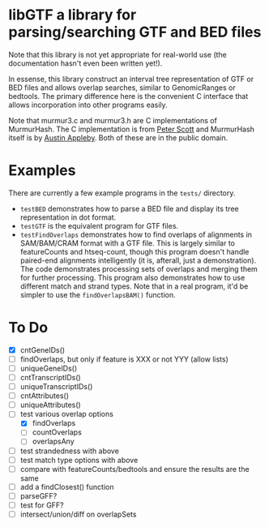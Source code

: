 libGTF a library for parsing/searching GTF and BED files
========================================================

Note that this library is not yet appropriate for real-world use (the documentation hasn't even been written yet!).

In essense, this library construct an interval tree representation of GTF or BED files and allows overlap searches, similar to GenomicRanges or bedtools. The primary difference here is the convenient C interface that allows incorporation into other programs easily.

Note that murmur3.c and murmur3.h are C implementations of MurmurHash. The C implementation is from [Peter Scott](https://github.com/PeterScott/murmur3) and MurmurHash itself is by [Austin Appleby](https://code.google.com/p/smhasher/wiki/MurmurHash3). Both of these are in the public domain.

Examples
========

There are currently a few example programs in the `tests/` directory.

  * `testBED` demonstrates how to parse a BED file and display its tree representation in dot format.
  * `testGTF` is the equivalent program for GTF files.
  * `testFindOverlaps` demonstrates how to find overlaps of alignments in SAM/BAM/CRAM format with a GTF file. This is largely similar to featureCounts and htseq-count, though this program doesn't handle paired-end alignments intelligently (it is, afterall, just a demonstration). The code demonstrates processing sets of overlaps and merging them for further processing. This program also demonstrates how to use different match and strand types. Note that in a real program, it'd be simpler to use the `findOverlapsBAM()` function.

To Do
=====

 - [X] cntGeneIDs()
 - [ ] findOverlaps, but only if feature is XXX or not YYY (allow lists)
 - [ ] uniqueGeneIDs()
 - [ ] cntTranscriptIDs()
 - [ ] uniqueTranscriptIDs()
 - [ ] cntAttributes()
 - [ ] uniqueAttributes()
 - [ ] test various overlap options
   - [X] findOverlaps
   - [ ] countOverlaps
   - [ ] overlapsAny
 - [ ] test strandedness with above
 - [ ] test match type options with above
 - [ ] compare with featureCounts/bedtools and ensure the results are the same
 - [ ] add a findClosest() function
 - [ ] parseGFF?
 - [ ] test for GFF?
 - [ ] intersect/union/diff on overlapSets
